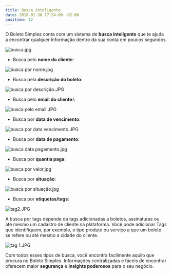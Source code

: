 ```yaml
---
title: Busca inteligente
date: 2018-01-30 17:54:00 -02:00
position: 12
---
```


O Boleto Simples conta com um sistema de **busca inteligente** que te ajuda a encontrar qualquer informação dentro da sua conta em poucos segundos.

![busca.jpg](/uploads/busca.jpg)

* Busca pelo **nome do cliente**:

![busca por nome.jpg](/uploads/busca%20por%20nome.jpg)

* Busca pela **descrição do boleto**:

![busca por descrição.JPG](/uploads/busca%20por%20descri%C3%A7%C3%A3o.JPG)

* Busca pelo **email do cliente**:\

![busca pelo email.JPG](/uploads/busca%20pelo%20email.JPG)

* Busca por **data de vencimento**:

![busca por data vencimento.JPG](/uploads/busca%20por%20data%20vencimento.JPG)

* Busca por **data de pagamento**:

![busca data pagamento.jpg](/uploads/busca%20data%20pagamento.jpg)

* Busca por **quantia paga**:

![busca por valor.jpg](/uploads/busca%20por%20valor.jpg)

* Busca por **situação**:

![busca por situação.jpg](/uploads/busca%20por%20situa%C3%A7%C3%A3o.jpg)

* Busca por **etiquetas/tags**:

![tag2.JPG](/uploads/tag2.JPG)

A busca por tags depende da tags adicionadas a boletos, assinaturas ou até mesmo um cadastro de cliente na plataforma. Você pode adicionar Tags que identifiquem, por exemplo, o tipo produto ou serviço a que um boleto se refere ou até mesmo a cidade do cliente.

![tag 1.JPG](/uploads/tag%201.JPG)

Com todos esses tipos de busca, você encontra facilmente aquilo que procura no Boleto Simples. Informações centralizadas e fáceis de encontrar oferecem maior **segurança** e **insights poderosos** para o seu negócio.